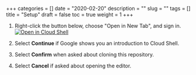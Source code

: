 +++
categories = []
date = "2020-02-20"
description = ""
slug = ""
tags = []
title = "Setup"
draft = false
toc = true
weight = 1
+++

1. Right-click the button below, choose "Open in New Tab", and sign in.
   [![Open in Cloud Shell](https://gstatic.com/cloudssh/images/open-btn.svg)](https://console.cloud.google.com/kubernetes/list?project=bsides-workshop&cloudshell=true&cloudshell_git_repo=https://github.com/stackrox/bsidessf-2020-workshop&cloudshell_print=cloudshell%2Fwelcome.txt&shellonly=true)

1. Select **Continue** if Google shows you an introduction to Cloud Shell.

1. Select **Confirm** when asked about cloning this repository.

1. Select **Cancel** if asked about opening the editor.
